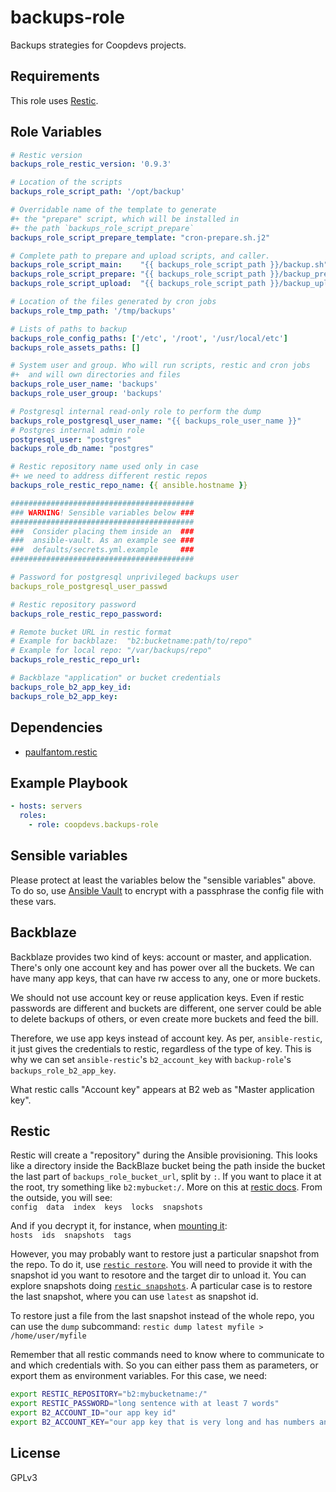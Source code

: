 backups-role
=========

Backups strategies for Coopdevs projects.

Requirements
------------

This role uses [Restic](https://restic.net).

Role Variables
--------------
```yaml
# Restic version
backups_role_restic_version: '0.9.3'

# Location of the scripts
backups_role_script_path: '/opt/backup'

# Overridable name of the template to generate
#+ the "prepare" script, which will be installed in
#+ the path `backups_role_script_prepare`
backups_role_script_prepare_template: "cron-prepare.sh.j2"

# Complete path to prepare and upload scripts, and caller.
backups_role_script_main:    "{{ backups_role_script_path }}/backup.sh"
backups_role_script_prepare: "{{ backups_role_script_path }}/backup_prepare.sh"
backups_role_script_upload:  "{{ backups_role_script_path }}/backup_upload.sh"

# Location of the files generated by cron jobs
backups_role_tmp_path: '/tmp/backups'

# Lists of paths to backup
backups_role_config_paths: ['/etc', '/root', '/usr/local/etc']
backups_role_assets_paths: []

# System user and group. Who will run scripts, restic and cron jobs
#+  and will own directories and files
backups_role_user_name: 'backups'
backups_role_user_group: 'backups'

# Postgresql internal read-only role to perform the dump
backups_role_postgresql_user_name: "{{ backups_role_user_name }}"
# Postgres internal admin role
postgresql_user: "postgres"
backups_role_db_name: "postgres"

# Restic repository name used only in case
#+ we need to address different restic repos
backups_role_restic_repo_name: {{ ansible.hostname }}

#########################################
### WARNING! Sensible variables below ###
#########################################
###  Consider placing them inside an  ###
###  ansible-vault. As an example see ###
###  defaults/secrets.yml.example     ###
#########################################

# Password for postgresql unprivileged backups user 
backups_role_postgresql_user_passwd

# Restic repository password
backups_role_restic_repo_password:

# Remote bucket URL in restic format
# Example for backblaze:  "b2:bucketname:path/to/repo"
# Example for local repo: "/var/backups/repo"
backups_role_restic_repo_url:

# Backblaze "application" or bucket credentials
backups_role_b2_app_key_id:
backups_role_b2_app_key:
```


Dependencies
------------

* [paulfantom.restic](https://galaxy.ansible.com/paulfantom/restic)

Example Playbook
----------------

```yaml
- hosts: servers
  roles:
    - role: coopdevs.backups-role
```

Sensible variables
------------------
Please protect at least the variables below the "sensible variables" above. To do so, use [Ansible Vault](https://docs.ansible.com/ansible/latest/user_guide/vault.html) to encrypt with a passphrase the config file with these vars.


Backblaze
---------
Backblaze provides two kind of keys: account or master, and application. There's only one account key and has power over all the buckets. We can have many app keys, that can have rw access to any, one or more buckets.

We should not use account key or reuse application keys. Even if restic passwords are different and buckets are different, one server could be able to delete backups of others, or even create more buckets and feed the bill.

Therefore, we use app keys instead of account key. As per, `ansible-restic`, it just gives the credentials to restic, regardless of the type of key. This is why we can set `ansible-restic`'s `b2_account_key` with `backup-role`'s `backups_role_b2_app_key`.

What restic calls "Account key" appears at B2 web as "Master application key".


Restic
------

Restic will create a "repository" during the Ansible provisioning. This looks like a directory inside the BackBlaze bucket being the path inside the bucket the last part of `backups_role_bucket_url`, split by `:`. If you want to place it at the root, try something like `b2:mybucket:/`. More on this at [restic docs](https://restic.readthedocs.io/en/latest/030_preparing_a_new_repo.html#backblaze-b2). From the outside, you will see:  
`config  data  index  keys  locks  snapshots`

And if you decrypt it, for instance, when [mounting it](https://restic.readthedocs.io/en/latest/050_restore.html#restore-using-mount):  
`hosts  ids  snapshots  tags`

However, you may probably want to restore just a particular snapshot from the repo. To do it, use [`restic restore`](https://restic.readthedocs.io/en/latest/050_restore.html#restoring-from-a-snapshot). You will need to provide it with the snapshot id you want to resotore and the target dir to unload it. You can explore snapshots doing [`restic snapshots`](https://restic.readthedocs.io/en/latest/045_working_with_repos.html#listing-all-snapshots). A particular case is to restore the last snapshot, where you can use `latest` as snapshot id.

To restore just a file from the last snapshot instead of the whole repo, you can use the `dump` subcommand: `restic dump latest myfile > /home/user/myfile`

Remember that all restic commands need to know where to communicate to and which credentials with. So you can either pass them as parameters, or export them as environment variables. For this case, we need:

```sh
export RESTIC_REPOSITORY="b2:mybucketname:/"
export RESTIC_PASSWORD="long sentence with at least 7 words"
export B2_ACCOUNT_ID="our app key id"
export B2_ACCOUNT_KEY="our app key that is very long and has numbers and uppercase letters"
```


License
-------

GPLv3
